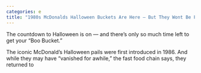 ```yaml
---
categories: e
title: "1980s McDonalds Halloween Buckets Are Here — But They Wont Be For Long"
---
```


The countdown to Halloween is on &#8212; and there&#8217;s only so much time left to get your &#8220;Boo Bucket.&#8221;



The iconic McDonald&#8217;s Halloween pails were first introduced in 1986. And while they may have &#8220;vanished for awhile,&#8221; the fast food chain says, they returned to